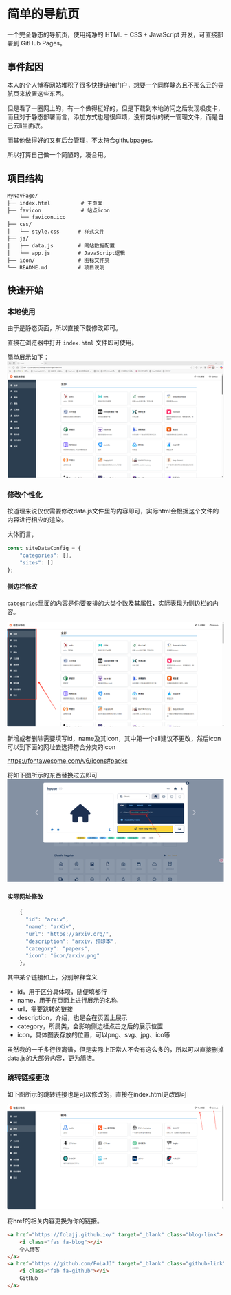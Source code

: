 # 简单的导航页

一个完全静态的导航页，使用纯净的 HTML + CSS + JavaScript 开发，可直接部署到 GitHub Pages。

## 事件起因

本人的个人博客网站堆积了很多快捷链接门户，想要一个同样静态且不那么丑的导航页来放置这些东西。

但是看了一圈网上的，有一个做得挺好的，但是下载到本地访问之后发现极度卡，而且对于静态部署而言，添加方式也是很麻烦，没有类似的统一管理文件，而是自己去li里面改。

而其他做得好的又有后台管理，不太符合githubpages。

所以打算自己做一个简陋的，凑合用。


## 项目结构

```
MyNavPage/
├── index.html          # 主页面
├── favicon             # 站点icon
	└── favicon.ico      
├── css/
│   └── style.css      # 样式文件
├── js/
│   ├── data.js        # 网站数据配置
│   └── app.js         # JavaScript逻辑
├── icon/              # 图标文件夹
└── README.md          # 项目说明
```

## 快速开始

### 本地使用
由于是静态页面，所以直接下载修改即可。

直接在浏览器中打开 `index.html` 文件即可使用。

简单展示如下：
![](assert/allshow.png)


### 修改个性化

按道理来说仅仅需要修改data.js文件里的内容即可，实际html会根据这个文件的内容进行相应的渲染。

大体而言，

```js
const siteDataConfig = {
    "categories": [],
    "sites": []
};
```

#### 侧边栏修改

`categories`里面的内容是你要安排的大类个数及其属性，实际表现为侧边栏的内容。

![](assert/navbar.png)

新增或者删除需要填写id，name及其icon，其中第一个all建议不更改，然后icon可以到下面的网址去选择符合分类的icon


https://fontawesome.com/v6/icons#packs

将如下图所示的东西替换过去即可
![](assert/fontaa.png)


#### 实际网址修改

```js
    {
      "id": "arxiv",
      "name": "arXiv",
      "url": "https://arxiv.org/",
      "description": "arxiv，预印本",
      "category": "papers",
      "icon": "icon/arxiv.png"
    },
```

其中某个链接如上，分别解释含义

- id，用于区分具体项，随便填都行
- name，用于在页面上进行展示的名称
- url，需要跳转的链接
- description，介绍，也是会在页面上展示
- category，所属类，会影响侧边栏点击之后的展示位置
- icon，具体图表存放的位置，可以png、svg、jpg、ico等



虽然我的一千多行很离谱，但是实际上正常人不会有这么多的，所以可以直接删掉data.js的大部分内容，更为简洁。



### 跳转链接更改

如下图所示的跳转链接也是可以修改的，直接在index.html更改即可

![](assert/bloggithub.png)

将href的相关内容更换为你的链接。

```html
<a href="https://folajj.github.io/" target="_blank" class="blog-link">
    <i class="fas fa-blog"></i>
    个人博客
</a>
<a href="https://github.com/FoLaJJ" target="_blank" class="github-link">
    <i class="fab fa-github"></i>
    GitHub
</a>
```

